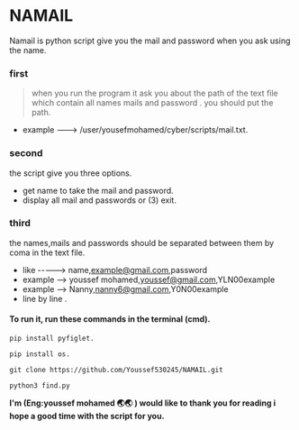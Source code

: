 # NAMAIL 
Namail is python script give you the mail and password when you ask using the name.

### first  
> when you run the program it ask you about the path of the text file which contain all names mails and password .
> you should put the path.
- example --->  /user/yousefmohamed/cyber/scripts/mail.txt.

### second 
the script give you three options.
- get name to take the mail and password.
- display all mail and passwords or (3) exit.

### third 
the names,mails and passwords should be separated between them by coma in the text file.
- like -----> name,example@gmail.com,password
- example --> youssef mohamed,youssef@gmail.com,YLN00example
- example --> Nanny,nanny6@gmail.com,Y0N00example
- line by line .


#### To run it, run these commands in the terminal (cmd). 

```
pip install pyfiglet.
```
```
pip install os.
```
```
git clone https://github.com/Youssef530245/NAMAIL.git
```
```
python3 find.py
```
**I'm (Eng:youssef mohamed 🌏🌏 ) would like to thank you for reading i hope a good time with the script for you.**

